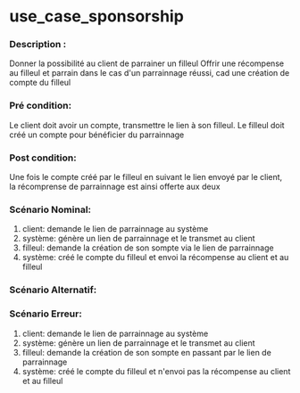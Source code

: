 # use_case_sponsorship

### Description :
Donner la possibilité au client de parrainer un filleul
Offrir une récompense au filleul et parrain dans le cas d'un parrainnage réussi, cad une création de compte du filleul

### Pré condition:
Le client doit avoir un compte, transmettre le lien à son filleul.
Le filleul doit créé un compte pour bénéficier du parrainnage

### Post condition:
Une fois le compte créé par le filleul en suivant le lien envoyé par le client, la récomprense de parrainnage est ainsi offerte aux deux

### Scénario Nominal:
1. client: demande le lien de parrainnage au système
2. système: génère un lien de parrainnage et le transmet au client
3. filleul: demande la création de son sompte via le lien de parrainnage
4. système: créé le compte du filleul et envoi la récompense au client et au filleul

### Scénario Alternatif:


### Scénario Erreur:
1. client: demande le lien de parrainnage au système
2. système: génère un lien de parrainnage et le transmet au client
3. filleul: demande la création de son sompte en passant par le lien de parrainnage
4. système: créé le compte du filleul et n'envoi pas la récompense au client et au filleul